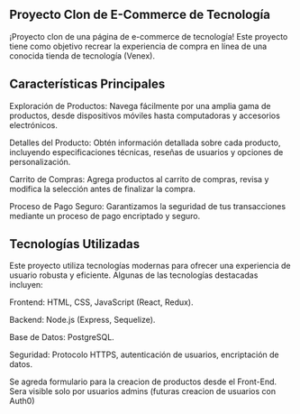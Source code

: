 ## Proyecto Clon de E-Commerce de Tecnología

¡Proyecto clon de una página de e-commerce de tecnología! Este proyecto tiene como objetivo recrear la experiencia de compra en línea de una conocida tienda de tecnología (Venex).

## Características Principales

Exploración de Productos: Navega fácilmente por una amplia gama de productos, desde dispositivos móviles hasta computadoras y accesorios electrónicos.

Detalles del Producto: Obtén información detallada sobre cada producto, incluyendo especificaciones técnicas, reseñas de usuarios y opciones de personalización.

Carrito de Compras: Agrega productos al carrito de compras, revisa y modifica la selección antes de finalizar la compra.

Proceso de Pago Seguro: Garantizamos la seguridad de tus transacciones mediante un proceso de pago encriptado y seguro.

<!-- Seguimiento de Pedidos: Mantente informado sobre el estado de tus pedidos con actualizaciones en tiempo real y un historial detallado. -->

## Tecnologías Utilizadas

Este proyecto utiliza tecnologías modernas para ofrecer una experiencia de usuario robusta y eficiente. Algunas de las tecnologías destacadas incluyen:

Frontend: HTML, CSS, JavaScript (React, Redux).

Backend: Node.js (Express, Sequelize).

Base de Datos: PostgreSQL.

Seguridad: Protocolo HTTPS, autenticación de usuarios, encriptación de datos.

Se agreda formulario para la creacion de productos desde el Front-End. Sera visible solo por usuarios admins (futuras creacion de usuarios con Auth0)

